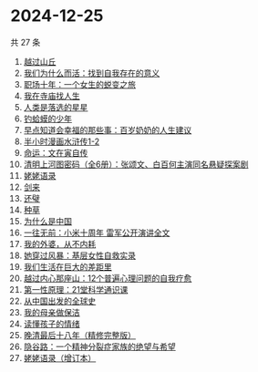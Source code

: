 # 2024-12-25

共 27 条

<!-- BEGIN WEREAD -->
<!-- 最后更新时间 2024-12-25 09:28:07 +0800 -->
1. [越过山丘](https://weread.qq.com/web/bookDetail/62e32e30813ab907fg01912e)
1. [我们为什么而活：找到自我存在的意义](https://weread.qq.com/web/bookDetail/39d32a40813ab9707g015a02)
1. [职场十年：一个女生的蜕变之旅](https://weread.qq.com/web/bookDetail/327325b0813ab9717g014fa0)
1. [我在寺庙找人生](https://weread.qq.com/web/bookDetail/a8132ad0813ab979cg015ab8)
1. [人类是落选的星星](https://weread.qq.com/web/bookDetail/90b323a0813ab97e5g018bb4)
1. [钓蛤蟆的少年](https://weread.qq.com/web/bookDetail/79a329a0813ab97e3g01273b)
1. [早点知道会幸福的那些事：百岁奶奶的人生建议](https://weread.qq.com/web/bookDetail/ae932cf0813ab950fg0198ae)
1. [半小时漫画水浒传1-2](https://weread.qq.com/web/bookDetail/72f32e70813ab97d4g019946)
1. [命运：文在寅自传](https://weread.qq.com/web/bookDetail/f1b32ae0716e8160f1b348c)
1. [清明上河图密码（全6册）：张颂文、白百何主演同名悬疑探案剧](https://weread.qq.com/web/bookDetail/54432ff05c8966544e5bbfe)
1. [姥姥语录](https://weread.qq.com/web/bookDetail/c56323d05d152ec56b56a55)
1. [剑来](https://weread.qq.com/web/bookDetail/8e5326b07153adcf8e53d42)
1. [还璧](https://weread.qq.com/web/bookDetail/122320b0813ab978ag018f64)
1. [种草](https://weread.qq.com/web/bookDetail/06632540813ab9787g014cb7)
1. [为什么是中国](https://weread.qq.com/web/bookDetail/f3232fe07239b3b7f32034a)
1. [一往无前：小米十周年 雷军公开演讲全文](https://weread.qq.com/web/bookDetail/6be32b2081312d000g0159a2)
1. [我的外婆，从不内耗](https://weread.qq.com/web/bookDetail/1b732f30813ab8b37g0121a2)
1. [她穿过风暴：基层女性自救实录](https://weread.qq.com/web/bookDetail/b7b32fe0813ab9707g016a76)
1. [我们生活在巨大的差距里](https://weread.qq.com/web/bookDetail/286329405b40f728668c477)
1. [越过内心那座山：12个普遍心理问题的自我疗愈](https://weread.qq.com/web/bookDetail/ad3326c0813ab6d9fg012c85)
1. [第一性原理：21堂科学通识课](https://weread.qq.com/web/bookDetail/a1c32030813ab96d8g0171b2)
1. [从中国出发的全球史](https://weread.qq.com/web/bookDetail/4d932f90813ab97d4g0180b1)
1. [我的母亲做保洁](https://weread.qq.com/web/bookDetail/96932cc0813ab8676g01623c)
1. [读懂孩子的情绪](https://weread.qq.com/web/bookDetail/41532ac071e5d3f241572c4)
1. [晚清最后十八年（精修完整版）](https://weread.qq.com/web/bookDetail/787328c0813ab9683g0195cf)
1. [隐谷路：一个精神分裂症家族的绝望与希望](https://weread.qq.com/web/bookDetail/30932a107277087d30980f9)
1. [姥姥语录（增订本）](https://weread.qq.com/web/bookDetail/33f324e0813ab70d6g010a9b)
<!-- END WEREAD -->